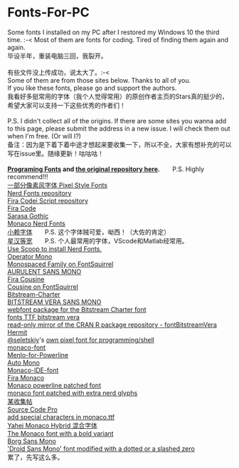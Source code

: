 # Fonts-For-PC
Some fonts I installed on my PC after I restored my Windows 10 the third time. :-&lt; Most of them are fonts for coding. Tired of finding them again and again.
<br/>
毕设半年，重装电脑三回，我裂开。
<br/><br/>
有些文件没上传成功，说太大了。:-<
<br/>
Some of them are from those sites below. Thanks to all of you.
<br/>
If you like these fonts, please go and support the authors.
<br/>
我看好多挺常用的字体（我个人觉得常用）的原创作者主页的Stars真的挺少的，希望大家可以支持一下这些优秀的作者们！
<br/><br/>
P.S. I didn't collect all of the origins. If there are some sites you wanna add to this page, please submit the address in a new issue. I will check them out when I'm free. (Or will I?)
<br/>
备注：因为是下着下着中途才想起来要收集一下，所以不全，大家有想补充的可以写在issue里。随缘更新！咕咕咕！
<br/><br/>
**[Programing Fonts](https://www.programmingfonts.org/) and [the original repository here](https://github.com/braver/programmingfonts).**&ensp;&ensp;&ensp;&ensp;P.S. Highly recommend!!!
<br/>
[一部分像素风字体 Pixel Style Fonts](http://www.zfont.cn/#goType)
<br/>
[Nerd Fonts repository](https://github.com/ryanoasis/nerd-fonts/releases/tag/v2.1.0)
<br/>
[Fira Codei Script repository](https://github.com/kencrocken/FiraCodeiScript)
<br/>
[Fira Code](https://github.com/tonsky/FiraCode)
<br/>
[Sarasa Gothic](https://github.com/be5invis/Sarasa-Gothic)
<br/>
[Monaco Nerd Fonts](https://github.com/Karmenzind/monaco-nerd-fonts)
<br/>
[小赖字体](https://github.com/lxgw/kose-font)&ensp;&ensp;&ensp;&ensp;P.S. 这个字体贼可爱，呦西！（大佐的肯定）
<br/>
[星汉等宽](https://github.com/milky-han/mhm)&ensp;&ensp;&ensp;&ensp;P.S. 个人最常用的字体，VScode和Matlab经常用。
<br/>
[Use Scoop to install Nerd Fonts.](https://github.com/matthewjberger/scoop-nerd-fonts)
<br/>
[Operator Mono](https://github.com/kiliman/operator-mono-lig)
<br/>
[Monospaced Family on FontSquirrel](https://www.fontsquirrel.com/fonts/list/tag/monospaced)
<br/>
[AURULENT SANS MONO](https://www.fontsquirrel.com/fonts/Aurulent-Sans-Mono)
<br/>
[Fira Cousine](https://github.comhttps://www.fontsquirrel.com/fonts/cousine/macduy/FiraCousine)
<br/>
[Cousine on FontSquirrel](https://www.fontsquirrel.com/fonts/cousine)
<br/>
[Bitstream-Charter](https://github.com/peplow/Bitstream-Charter)
<br/>
[BITSTREAM VERA SANS MONO](https://www.fontsquirrel.com/fonts/Bitstream-Vera-Sans-Mono)
<br/>
[webfont package for the Bitstream Charter font](https://github.com/chawyehsu/charter-webfont)
<br/>
[fonts TTF bitstream vera](https://github.com/pld-linux/fonts-TTF-bitstream-vera)
<br/>
[read-only mirror of the CRAN R package repository - fontBitstreamVera](https://github.com/cran/fontBitstreamVera)
<br/>
[Hermit](https://pcaro.es/p/hermit/#hermit)
<br/>
[@seletskiy](https://github.com/seletskiy)'s [own pixel font for programming/shell](https://github.com/seletskiy/monaco-font)
<br/>
[monaco-font](https://github.com/cstrap/monaco-font)
<br/>
[Menlo-for-Powerline](https://github.com/abertsch/Menlo-for-Powerline)
<br/>
[Auto Mono](https://github.com/0matgal0/AutoMono)
<br/>
[Monaco-IDE-font](https://github.com/probil/Monaco-IDE-font)
<br/>
[Fira Monaco](https://github.com/GianCastle/FiraMonaco)
<br/>
[Monaco powerline patched font](https://github.com/inoyatov/monaco)
<br/>
[monaco font patched with extra nerd glyphs](https://github.com/Karmenzind/monaco-nerd-fonts)
<br/>
[某收集帖](https://github.com/ueaner/fonts)
<br/>
[Source Code Pro](https://github.com/adobe-fonts/source-code-pro)
<br/>
[add special characters in monaco.ttf](https://github.com/todylu/monaco.ttf)
<br/>
[Yahei Monaco Hybrid 混合字体](https://github.com/maxsky/Yahei-Monaco-Hybrid-Font)
<br/>
[The Monaco font with a bold variant](https://github.com/vjpr/monaco-bold)
<br/>
[Borg Sans Mono](https://github.com/marnen/borg-sans-mono)
<br/>
['Droid Sans Mono' font modified with a dotted or a slashed zero](https://github.com/AlbertoDorado/droid-sans-mono-zeromod)
<br/>
累了，先写这么多。
